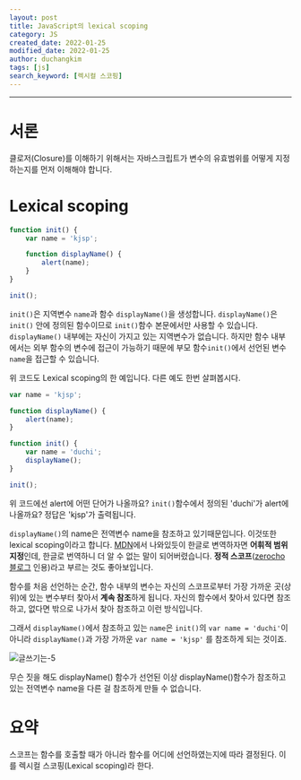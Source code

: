 ```yaml
---
layout: post
title: JavaScript의 lexical scoping
category: JS
created_date: 2022-01-25
modified_date: 2022-01-25
author: duchangkim
tags: [js]
search_keyword: [렉시컬 스코핑]
---
```


***
# 서론

클로저(Closure)를 이해하기 위해서는 자바스크립트가 변수의 유효범위를 어떻게 지정하는지를 먼저 이해해야 합니다.

# Lexical scoping

```javascript
function init() {
	var name = 'kjsp';

	function displayName() {
		alert(name);
	}
}

init();
```

`init()`은 지역변수 `name`과 함수 `displayName()`을 생성합니다. `displayName()`은 `init()` 안에 정의된 함수이므로 `init()`함수 본문에서만 사용할 수 있습니다. `displayName()` 내부에는 자신이 가지고 있는 지역변수가 없습니다. 하지만 함수 내부에서는 외부 함수의 변수에 접근이 가능하기 때문에 부모 함수`init()`에서 선언된 변수 `name`을 접근할 수 있습니다.

위 코드도 Lexical scoping의 한 예입니다. 다른 예도 한번 살펴봅시다.

```javascript
var name = 'kjsp';

function displayName() {
	alert(name);
}

function init() {
	var name = 'duchi';
	displayName();
}

init();
```

위 코드에선 alert에 어떤 단어가 나올까요? `init()`함수에서 정의된 'duchi'가 alert에 나올까요? 정답은 'kjsp'가 출력됩니다.

`displayName()`의 name은 전역변수 name을 참조하고 있기때문입니다. 이것또한 lexical scoping이라고 합니다. [MDN](https://developer.mozilla.org/ko/docs/Web/JavaScript/Closures#%EC%96%B4%ED%9C%98%EC%A0%81_%EB%B2%94%EC%9C%84_%EC%A7%80%EC%A0%95lexical_scoping)에서 나와있듯이 한글로 변역하자면 **어휘적 범위 지정**인데, 한글로 번역하니 더 알 수 없는 말이 되어버렸습니다. **정적 스코프**([zerocho블로그](https://www.zerocho.com/category/JavaScript/post/5740531574288ebc5f2ba97e) 인용)라고 부르는 것도 좋아보입니다.

함수를 처음 선언하는 순간, 함수 내부의 변수는 자신의 스코프로부터 가장 가까운 곳(상위)에 있는 변수부터 찾아서 **계속 참조**하게 됩니다. 자신의 함수에서 찾아서 있다면 참조하고, 없다면 밖으로 나가서 찾아 참조하고 이런 방식입니다.

그래서 `displayName()`에서 참조하고 있는 `name`은 `init()`의 `var name = 'duchi'`이 아니라 `displayName()`과 가장 가까운 `var name = 'kjsp'` 를 참조하게 되는 것이죠.

![글쓰기는-5](https://user-images.githubusercontent.com/68454100/150979588-8ba27946-d3c9-43cc-a88c-20a1b7803ab3.jpg)


무슨 짓을 해도 displayName() 함수가 선언된 이상 displayName()함수가 참조하고 있는 전역변수 name을 다른 걸 참조하게 만들 수 없습니다.

# 요약

스코프는 함수를 호출할 때가 아니라 함수를 어디에 선언하였는지에 따라 결정된다. 이를 렉시컬 스코핑(Lexical scoping)라 한다.
